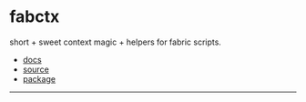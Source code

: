 fabctx
==========

short + sweet context magic + helpers for fabric scripts.


* [docs](http://gregorynicholas.github.io/fabctx)
* [source](http://github.com/gregorynicholas/fabctx)
* [package](http://packages.python.org/fabctx)


-----

